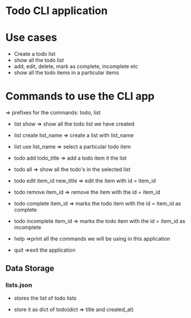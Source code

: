 # Todo CLI application


# Use cases 
- Create a todo list
- show all the todo list 
- add, edit, delete, mark as complete, incomplete etc
- show all the todo items in a particular items

# Commands to use the CLI app

=> prefixes for the commands: todo, list
- list show => show all the todo list we have created
- list create list_name => create a list with list_name
- list use list_name => select a particular todo item
- todo add todo_title => add a todo item it the list
- todo all => show all the todo's in the selected list
- todo edit item_id new_title => edit the item with id = item_id
- todo remove item_id => remove the item with the id = item_id
- todo complete item_id => marks the todo item with the id = item_id as complete
- todo incomplete item_id => marks the todo item with the id = item_id as incomplete

- help =>print all the commands we will be using in this application
- quit =>exit the application

## Data Storage

### lists.json
- stores the list of todo lists 

- store it as dict of todo(dict => title and created_at)
